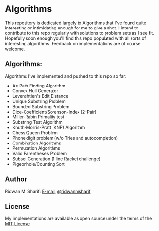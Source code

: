 # Algorithms

This repository is dedicated largely to Algorithms that I've found quite interesting or intimidating enough for me to give a shot.
I intend to contribute to this repo regularly with solutions to problem sets as I see fit. 
Hopefully soon enough you'll find this repo populated with all sorts of interesting algorithms.
Feedback on implementations are of course welcome.

## Algorithms:

Algorithms I've implemented and pushed to this repo so far:
+ A\* Path Finding Algorithm
+ Convex Hull Generator
+ Levenshtien's Edit Distance
+ Unique Substring Problem
+ Bounded Substring Problem
+ Dice-Coefficient/Sorenson-Index (2-Pair)
+ Miller-Rabin Primality test
+ Substring Test Algorithm
+ Knuth-Morris-Pratt (KNP) Algorithm 
+ Chess Queen Problem
+ Phone digit problem (w/o Tries and autocompletion)
+ Combination Algorithms
+ Permutation Algorithms
+ Valid Parentheses Problem
+ Subset Generation (1 line Racket challenge)
+ Pigeonhole/Counting Sort

## Author

Ridwan M. Sharif: [E-mail](mailto:ridwanmsharif@hotmail.com), [@ridwanmsharif](https://www.github.com/ridwanmsharif)

## License

My implementations are available as open source under the terms of
the [MIT License](https://opensource.org/licenses/MIT)
